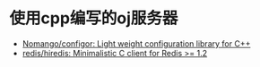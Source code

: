 # 使用cpp编写的oj服务器

- [Nomango/configor: Light weight configuration library for C++](https://github.com/Nomango/configor)
- [redis/hiredis: Minimalistic C client for Redis >= 1.2](https://github.com/redis/hiredis)
